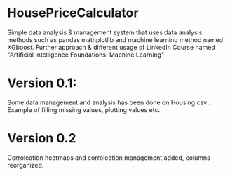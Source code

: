 # HousePriceCalculator
Simple data analysis &amp; management system that uses data analysis methods such as pandas mathplotlib and machine learning method named XGboost. Further approach &amp; different usage of LinkedIn Course named "Artificial Intelligence Foundations: Machine Learning"

# Version 0.1:
Some data management and analysis has been done on Housing.csv . Example of filling missing values, plotting values etc.

# Version 0.2
Corroleation heatmaps and corroleation management added, columns reorganized.